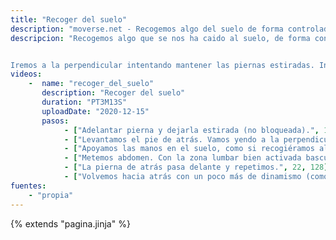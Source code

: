 ```yaml
---
title: "Recoger del suelo"
description: "moverse.net - Recogemos algo del suelo de forma controlada"
descripcion: "Recogemos algo que se nos ha caido al suelo, de forma controlada. 


Iremos a la perpendicular intentando mantener las piernas estiradas. Introducir el abdomen. Bajar escápulas. Respirar."
videos: 
    -  name: "recoger_del_suelo"
       description: "Recoger del suelo"
       duration: "PT3M13S"
       uploadDate: "2020-12-15"
       pasos:
            - ["Adelantar pierna y dejarla estirada (no bloqueada).", 1, 14]       
            - ["Levantamos el pie de atrás. Vamos yendo a la perpendicular.", 14, 18]
            - ["Apoyamos las manos en el suelo, como si recogiéramos algo. Pierna de atras estirada en el aire.", 18, 19]      
            - ["Metemos abdomen. Con la zona lumbar bien activada basculamos y recuperamos la posición.", 19, 22]
            - ["La pierna de atrás pasa delante y repetimos.", 22, 128]
            - ["Volvemos hacia atrás con un poco más de dinamismo (como si alguien nos fuera a pisar).", 128, 193]            
fuentes:
    - "propia"
---
```

{% extends "pagina.jinja" %}